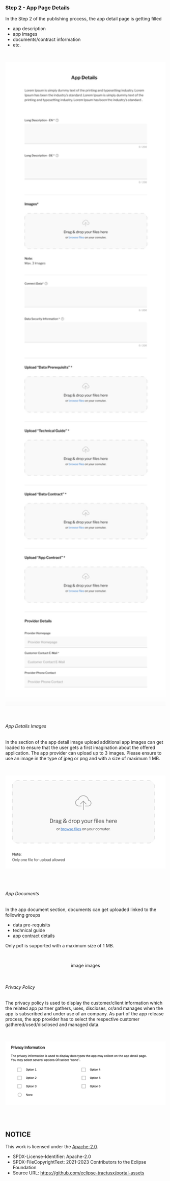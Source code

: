### Step 2 - App Page Details

In the Step 2 of the publishing process, the app detail page is getting filled

- app description
- app images
- documents/contract information
- etc.

<br>

<p align="center">
<img width="750" alt="image" src="https://raw.githubusercontent.com/eclipse-tractusx/portal-assets/main/docs/static/app-creation-app-details-input.png">
</p>

<br>

###### App Details Images

In the section of the app detail image upload additional app images can get loaded to ensure that the user gets a first imagination about the offered application.
The app provider can upload up to 3 images.
Please ensure to use an image in the type of jpeg or png and with a size of maximum 1 MB.

<br>

<p align="center">
<img width="584" alt="image" src="https://raw.githubusercontent.com/eclipse-tractusx/portal-assets/main/docs/static/file-upload-box.png">
</p>

<br>
<br>

###### App Documents

In the app document section, documents can get uploaded linked to the following groups

- data pre-requisits
- technical guide
- app contract details

Only pdf is supported with a maximum size of 1 MB.

<br>

<p align="center">
image images
</p>

<br>

###### Privacy Policy

The privacy policy is used to display the customer/client information which the related app partner gathers, uses, discloses, or/and manages when the app is subscribed and under use of an company.
As part of the app release process, the app provider has to select the respective customer gathered/used/disclosed and managed data.

<br>

<p align="center">
<img width="576" alt="image" src="https://raw.githubusercontent.com/eclipse-tractusx/portal-assets/main/docs/static/privacy-information-selection-options.png">
</p>

<br>
<br>

## NOTICE

This work is licensed under the [Apache-2.0](https://www.apache.org/licenses/LICENSE-2.0).

- SPDX-License-Identifier: Apache-2.0
- SPDX-FileCopyrightText: 2021-2023 Contributors to the Eclipse Foundation
- Source URL: https://github.com/eclipse-tractusx/portal-assets
